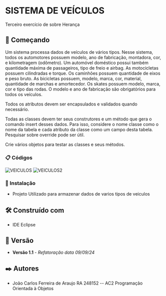 # SISTEMA DE VEÍCULOS

Terceiro exercício de sobre Herança

## 🚀 Começando

Um sistema processa dados de veículos de vários tipos. Nesse sistema, todos os automotores possuem modelo, ano de fabricação, montadora, cor, e kilometragem (odômetro). Um automóvel doméstico possui também quantidade máxima de passageiros, tipo de freio e airbag. As motocicletas possuem cilindradas e torque. Os caminhões possuem quantidade de eixos e peso bruto. As bicicletas possuem, modelo, marca, cor, material, quantidade de marchas e amortecedor. Os skates possuem modelo, marca, cor e tipo das rodas. O modelo e ano de fabricação são obrigatórios para todos os veículos.

Todos os atributos devem ser encapsulados e validados quando necessário.

Todas as classes devem ter seus construtores e um método que gera o comando insert desses dados. Para isso, considere o nome classe como o nome da tabela e cada atributo da classe como um campo desta tabela. Pesquisar sobre override pode ser útil.

Crie vários objetos para testar as classes e seus métodos.

### 📋 Códigos

![VEICULOS](https://github.com/user-attachments/assets/cb73d450-bded-44f3-ac67-34353d5d2281)
![VEICULOS2](https://github.com/user-attachments/assets/d01a69e9-4064-492c-801e-f4e74d0e3302)




### 🔧 Instalação

* Projeto Utilizado para armazenar dados de varios tipos de veiculos

## 🛠️ Construído com

* IDE Eclipse

## 📌 Versão

* **Versão 1.1** - *Refatoração* *data 09/09/24*

## ✒️ Autores

* João Carlos Ferreira de Araujo RA 248152 -- AC2 Programação Orientada à Objetos

